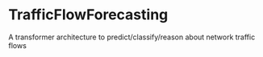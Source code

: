 # TrafficFlowForecasting
A transformer architecture to predict/classify/reason about network traffic flows
